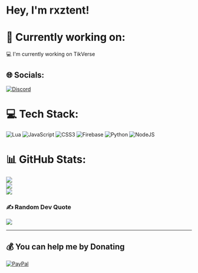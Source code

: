 # Hey, I'm rxztent!
# 💫 Currently working on:
💻 I'm currently working on TikVerse


## 🌐 Socials:
[![Discord](https://img.shields.io/badge/Discord-%237289DA.svg?logo=discord&logoColor=white)](https://discord.gg/veRqT6xXGR) 

# 💻 Tech Stack:
![Lua](https://img.shields.io/badge/lua-%232C2D72.svg?style=for-the-badge&logo=lua&logoColor=white) ![JavaScript](https://img.shields.io/badge/javascript-%23323330.svg?style=for-the-badge&logo=javascript&logoColor=%23F7DF1E) ![CSS3](https://img.shields.io/badge/css3-%231572B6.svg?style=for-the-badge&logo=css3&logoColor=white) ![Firebase](https://img.shields.io/badge/firebase-%23039BE5.svg?style=for-the-badge&logo=firebase) ![Python](https://img.shields.io/badge/python-3670A0?style=for-the-badge&logo=python&logoColor=ffdd54) ![NodeJS](https://img.shields.io/badge/node.js-6DA55F?style=for-the-badge&logo=node.js&logoColor=white)
# 📊 GitHub Stats:
![](https://github-readme-stats.vercel.app/api?username=rxztent&theme=midnight-purple&hide_border=false&include_all_commits=true&count_private=false)<br/>
![](https://github-readme-streak-stats.herokuapp.com/?user=rxztent&theme=midnight-purple&hide_border=false)<br/>
![](https://github-readme-stats.vercel.app/api/top-langs/?username=rxztent&theme=midnight-purple&hide_border=false&include_all_commits=true&count_private=false&layout=compact)

### ✍️ Random Dev Quote
![](https://quotes-github-readme.vercel.app/api?type=horizontal&theme=radical)

---

  ## 💰 You can help me by Donating
  [![PayPal](https://img.shields.io/badge/PayPal-00457C?style=for-the-badge&logo=paypal&logoColor=white)](https://paypal.me/RxztentPay) 
